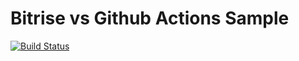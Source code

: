 # Bitrise vs Github Actions Sample

[![Build Status](https://app.bitrise.io/app/f5f4803bf4214f89/status.svg?token=0wnVDKxaqWzaKmTJiBsiqg&branch=master)](https://app.bitrise.io/app/f5f4803bf4214f89)
